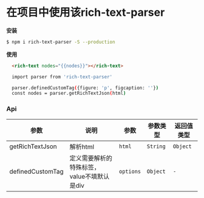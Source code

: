 # 在项目中使用该rich-text-parser


**安装**

```bash
$ npm i rich-text-parser -S --production
```

**使用**

```html
  <rich-text nodes="{{nodes}}"></rich-text>
```

```bash
  import parser from 'rich-text-parser'

  parser.definedCustomTag({figure: 'p', figcaption: ''})
  const nodes = parser.getRichTextJson(html)
```
### Api

| 参数 | 说明 | 参数 | 参数类型 | 返回值类型 |
|-----------|----------------------------------|-----------|---------|--------|
| getRichTextJson | 解析html | `html` | `String` | `Object` |
| definedCustomTag | 定义需要解析的特殊标签，value不填默认是div | `options` | `Object` | `-` |


